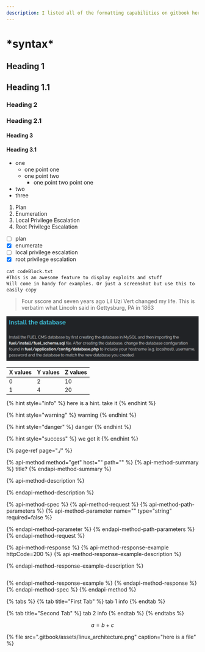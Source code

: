 ```yaml
---
description: I listed all of the formatting capabilities on gitbook here.
---
```


# \*syntax\*

## Heading 1

## Heading 1.1

### Heading 2

### Heading 2.1

#### Heading 3

#### Heading 3.1

* one
  * one point one
  * one point two
    * one point two point one
* two
* three

1. Plan
2. Enumeration
3. Local Privilege Escalation
4. Root Privilege Escalation

* [ ] plan
* [x] enumerate
* [ ] local privilege escalation
* [x] root privilege escalation

```text
cat codeBlock.txt
#This is an awesome feature to display exploits and stuff
Will come in handy for examples. Or just a screenshot but use this to easily copy
```

> Four sscore and seven years ago Lil Uzi Vert changed my life. This is verbatim what Lincoln said in Gettysburg, PA in 1863

![caption n ting](.gitbook/assets/2%20%281%29.png)

| X values | Y values | Z values |
| :--- | :--- | :--- |
| 0 | 2 | 10 |
| 1 | 4 | 20 |

{% hint style="info" %}
here is a hint. take it
{% endhint %}

{% hint style="warning" %}
warning
{% endhint %}

{% hint style="danger" %}
danger
{% endhint %}

{% hint style="success" %}
we got it
{% endhint %}

{% page-ref page="./" %}

{% api-method method="get" host="" path="" %}
{% api-method-summary %}
title?
{% endapi-method-summary %}

{% api-method-description %}

{% endapi-method-description %}

{% api-method-spec %}
{% api-method-request %}
{% api-method-path-parameters %}
{% api-method-parameter name="" type="string" required=false %}

{% endapi-method-parameter %}
{% endapi-method-path-parameters %}
{% endapi-method-request %}

{% api-method-response %}
{% api-method-response-example httpCode=200 %}
{% api-method-response-example-description %}

{% endapi-method-response-example-description %}

```

```
{% endapi-method-response-example %}
{% endapi-method-response %}
{% endapi-method-spec %}
{% endapi-method %}

{% tabs %}
{% tab title="First Tab" %}
tab 1 info
{% endtab %}

{% tab title="Second Tab" %}
tab 2 info
{% endtab %}
{% endtabs %}

$$
a = b +c
$$

{% file src=".gitbook/assets/linux\_architecture.png" caption="here is a file" %}



